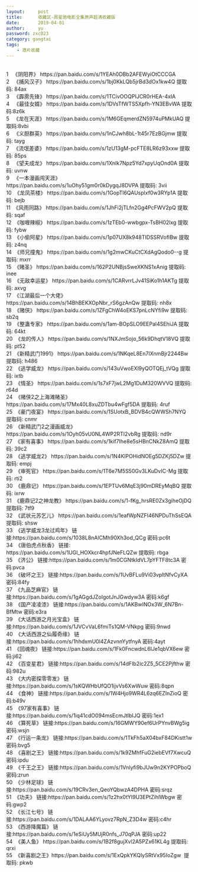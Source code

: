 ```yaml
---
layout:     post
title:      收藏区-周星驰电影全集原声超清收藏版
date:       2019-04-01
author:     yu
password: zxc023
category: gangtai
tags:
    - 港片收藏
---
```

<div id="container" style="white-space:pre-wrap">
1	《阴阳界》 https://pan.baidu.com/s/1YEAh0DBb2AFEWyiOtCCCGA
2	《捕风汉子》 https://pan.baidu.com/s/1bj0KkLQb5jrBd3dOx1kw4Q 提取码: 84ax
3	《霹雳先锋》 https://pan.baidu.com/s/1TCivOOQPIJCR0rHEA-4xIA
4	《最佳女婿》 https://pan.baidu.com/s/1DVsTfWTS5Xpfh-YN3EBvWA 提取码:8z6k
5	《龙在天涯》 https://pan.baidu.com/s/1M6GEqmerdZN5974uPMkUAQ 提取码:8vbi
6	《义胆群英》 https://pan.baidu.com/s/1nCJwh8bL-1t45r7EzBGjmw 提取码: tayg
7	《流氓差婆》 https://pan.baidu.com/s/1zU13gM-pcFTE8LR6z93xxw 提取码: 85ps
8	《望夫成龙》 https://pan.baidu.com/s/1Xnlk7Npz5Yd7xpyUqOnd0A 提取码: uvnw
9	《一本漫画闯天涯》 https://pan.baidu.com/s/1uOhy51gm0r0kDygqJ8DVPA 提取码: 3vii
10	《龙凤茶楼》 https://pan.baidu.com/s/1GopTl6QAUsplxf0w3RYp1A 提取码: bejb
11	《风雨同路》 https://pan.baidu.com/s/1JhFi2jTLfn2Gg4PcFWV2pQ 提取码: sqaf
12	《咖喱辣椒》 https://pan.baidu.com/s/1zTEb0-wwbgpx-TsBH02lxg 提取码: fybw
13	《小偷阿星》 https://pan.baidu.com/s/1p07UX8k948TIDSSRVofIBw 提取码: z4nq
14	《师兄撞鬼》 https://pan.baidu.com/s/1g2mwCKuCtCXdAgQodo0--g 提取码: mxrr
15	《赌圣》 https://pan.baidu.com/s/162P2UNBjsSweXKNS1xAnig 提取码: inee
16	《无敌幸运星》 https://pan.baidu.com/s/1CARvrrLJv41SiKo1h1AKTg 提取码: axvg
17	《江湖最后一个大佬》 https://pan.baidu.com/s/14BhBEKXOpNbr_rS6gzAnQw 提取码: nh8x
18	《赌侠》 https://pan.baidu.com/s/1ZFgChW4oEKS7pnLcNYfi9w 提取码: sb2q
19	《整蛊专家》 https://pan.baidu.com/s/1am-BOpSLO9EEPal4SEhiJA 提取码: 64kt
20	《龙的传人》 https://pan.baidu.com/s/1NXJmSojo_56k9DhqtV18VQ 提取码: pt52
21	《新精武门1991》 https://pan.baidu.com/s/1NKqeL8En7IXnmBjr2244Bw 提取码: h486
22	《逃学威龙》 https://pan.baidu.com/s/143uVwoEXl9yQOTQEj_tVQg 提取码: ixtb
23	《情圣》 https://pan.baidu.com/s/1s7xF7jwL2Mg1DuM320WVVQ 提取码: r64d
24	《赌侠2之上海滩赌圣》 https://pan.baidu.com/s/17Mx40L8xuZDTbu4wFgf5DA 提取码: 4ruf
25	《豪门夜宴》 https://pan.baidu.com/s/1SUotxB_BDVB4cQWWSh7NYQ 提取码: cnmr
26	《新精武门2之漫画威龙》 https://pan.baidu.com/s/1Oyh05vU0NL4WP2RTI2vbRg 提取码: nd9r
27	《家有喜事》 https://pan.baidu.com/s/1kif7Ihe8e5sHBnCNkZ8AmQ 提取码: 39c2
28	《逃学威龙2》 https://pan.baidu.com/s/1N4KlPOHidNOEg5DZKj5DZw 提取码: empj
29	《审死官》 https://pan.baidu.com/s/1T6e7M5S50Gv3LKuDvIC-Mg 提取码: rti2
30	《鹿鼎记》 https://pan.baidu.com/s/1EPTUv6MqE3j90mDREyMqBQ 提取码: ixrw
31	《鹿鼎记2之神龙教》 https://pan.baidu.com/s/1-fKg_hrsRE0Zx3giheOjDQ 提取码: 7tf9
32	《武状元苏乞儿》 https://pan.baidu.com/s/1eafWpNZFI46NPDuThSsEQA 提取码: shsw
33	《逃学威龙3龙过鸡年》 链接:https://pan.baidu.com/s/1038L8nAlCMh90Xh3od_QCg 密码:pc6t
34	《唐伯虎点秋香》 链接: https://pan.baidu.com/s/1UGl_HOXkcr4hpfJNeFLQZw 提取码: rbga
35	《济公》 链接:https://pan.baidu.com/s/1m0CGNtkIdVL7pYFTF8tc3A 密码:pvca
36	《破坏之王》 链接:https://pan.baidu.com/s/1UvBFLu9Vi03vpltNfvCyXA 密码:84fy
37	《九品芝麻官》 链接:https://pan.baidu.com/s/1gAGgdJZoIgotJnJGwdyw3A 密码:k6gf
38	《国产凌凌漆》 链接:https://pan.baidu.com/s/1AKBwINOx3W_6N7Bn-BfMtw 密码:e3ra
39	《大话西游之月光宝盒》 链接:https://pan.baidu.com/s/1JVCvVaL6fmiTs1QM-VNkpg 密码:9nwd
40	《大话西游之仙履奇缘》 链接:https://pan.baidu.com/s/1hhdxmU0l4ZAzvnnYytfnyA 密码:4ayt
41	《回魂夜》 链接:https://pan.baidu.com/s/1Fk0FncwdnL6lJe1qbVX6ew 密码:ji62
42	《百变星君》 链接:https://pan.baidu.com/s/14dFlb2ic2Z5_5CE2Pjfthw 密码:982u
43	《大内密探零零发》 链接:https://pan.baidu.com/s/1sKQWHbUfQO1ijvVs6XwWuw 密码:8qpn
44	《食神》 链接:https://pan.baidu.com/s/1W4Hjo9WR4L6zq6EZInZioQ 密码:b49v
45	《97家有喜事》 链接:https://pan.baidu.com/s/1iq41cdO094msEcmJtIbIJQ 密码:1ex1
46	《算死草》 链接:https://pan.baidu.com/s/16GMWY90ef6UrPYnvBWg5ig 密码:wsjn
47	《行运一条龙》 链接:https://pan.baidu.com/s/1TkFh5aX04bxF84DKistt1w 密码:bvg5
48	《喜剧之王》 链接:https://pan.baidu.com/s/1k9ZMhfFuG2iebEVf7XwcuQ 密码:ipdu
49	《千王之王》 链接:https://pan.baidu.com/s/1Vnlyfi9bJUw9n2KYPOPboQ 密码:zrun
50	《少林足球》 链接:https://pan.baidu.com/s/19CRv3en_QeoYQbwzA4DPHA 密码:srqz
51	《功夫》 链接:https://pan.baidu.com/s/1z2hx0tYI9U3EPtZihlWbgw 密码:gwp2
52	《长江七号》 链接:https://pan.baidu.com/s/1DALAA6YLyovz7RpN_Z3D4w 密码:c4hr
53	《西游降魔篇》 链接:https://pan.baidu.com/s/1eSiUy5MUjR0nfs_J70qPJA 密码:up22
54	《美人鱼》 https://pan.baidu.com/s/1B2f8gujXvl2A5PZx61KL4g 提取码: qrxi
55	《新喜剧之王》https://pan.baidu.com/s/1ExQpkYKQIySRtVx95IoZgw	提取码: pkwb

</div>
<script>
window.onload=function(){
  var div = document.getElementById("container");
  var s=div.innerHTML;
var re = /(http:\/\/|https:\/\/)((\w|=|\?|\.|\/|&|-)+)/g;
  div.innerHTML=s.replace(re,"<a <a href='$1$2'>$1$2</a>");
}
</script>
